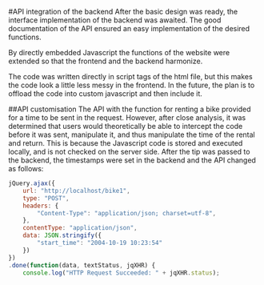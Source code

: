 #API integration of the backend
After the basic design was ready, the interface implementation of the backend was awaited. The good documentation of the API ensured an easy implementation of the desired functions. 

By directly embedded Javascript the functions of the website were extended so that the frontend and the backend harmonize.

The code was written directly in script tags of the html file, but this makes the code look a little less messy in the frontend. In the future, the plan is to offload the code into custom javascript and then include it.

##API customisation
The API with the function for renting a bike provided for a time to be sent in the request. However, after close analysis, it was determined that users would theoretically be able to intercept the code before it was sent, manipulate it, and thus manipulate the time of the rental and return. This is because the Javascript code is stored and executed locally, and is not checked on the server side.
After the tip was passed to the backend, the timestamps were set in the backend and the API changed as follows:


```javascript
jQuery.ajax({
    url: "http://localhost/bike1",
    type: "POST",
    headers: {
        "Content-Type": "application/json; charset=utf-8",
    },
    contentType: "application/json",
    data: JSON.stringify({
        "start_time": "2004-10-19 10:23:54"
    })
})
.done(function(data, textStatus, jqXHR) {
    console.log("HTTP Request Succeeded: " + jqXHR.status);
```
